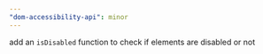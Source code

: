 ```yaml
---
"dom-accessibility-api": minor
---
```


add an `isDisabled` function to check if elements are disabled or not
